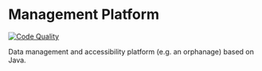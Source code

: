 # Management Platform

[![Code Quality](https://www.codefactor.io/Content/badges/APlus.svg)](https://www.codefactor.io/repository/github/jishanshaikh4/management-platform/issues/main)

Data management and accessibility platform (e.g. an orphanage) based on Java.
